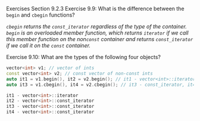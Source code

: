 Exercises Section 9.2.3
Exercise 9.9: What is the difference between the `begin` and `cbegin`
functions?

_`cbegin` returns the `const_iterator` regardless of the type of the container. `begin` is an overloaded member function, which returns `iterator` if we call this member function on the non`const` container and returns `const_iterator` if we call it on the `const` container._

Exercise 9.10: What are the types of the following four objects?
```c++
vector<int> v1; // vector of ints
const vector<int> v2; // const vector of non-const ints
auto it1 = v1.begin(), it2 = v2.begin(); // it1 - vector<int>::iterator, it2 - const_iterator
auto it3 = v1.cbegin(), it4 = v2.cbegin(); // it3 - const_iterator, it4 - const_iterator

it1 - vector<int>::iterator
it2 - vector<int>::const_iterator
it3 - vector<int>::const_iterator
it4 - vector<int>::const_iterator
```

